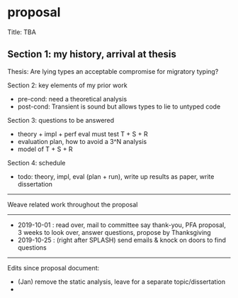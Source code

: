 proposal
===

Title: TBA

Section 1: my history, arrival at thesis
- 

Thesis: Are lying types an acceptable compromise for migratory typing?

Section 2: key elements of my prior work
- pre-cond: need a theoretical analysis
- post-cond: Transient is sound but allows types to lie to untyped code

Section 3: questions to be answered
- theory + impl + perf eval must test T + S + R
- evaluation plan, how to avoid a 3^N analysis
- model of T + S + R

Section 4: schedule
- todo: theory, impl, eval (plan + run), write up results as paper, write
  dissertation

- - -

Weave related work throughout the proposal

- - -

- 2019-10-01 : read over, mail to committee
  say thank-you, PFA proposal, 3 weeks to look over, answer questions, propose by Thanksgiving
- 2019-10-25 : (right after SPLASH) send emails & knock on doors to find questions

- - -

Edits since proposal document:

- (Jan) remove the static analysis, leave for a separate topic/dissertation
- 

